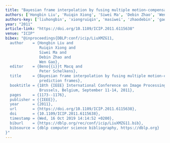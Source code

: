 ```yaml
---
title: "Bayesian frame interpolation by fusing multiple motion-compensated prediction frames"
authors: ['Hongbin Liu', 'Ruiqin Xiong', 'Siwei Ma', 'Debin Zhao', 'Wen Gao 0001']
authors-key: ['liuhongbin', 'xiongruiqin', 'masiwei', 'zhaodebin', 'gaowen']
year: "2011"
article-link: "https://doi.org/10.1109/ICIP.2011.6115638"
venue: "ICIP"
bibex: "@inproceedings{DBLP:conf/icip/LiuXMZG11,
  author    = {Hongbin Liu and
               Ruiqin Xiong and
               Siwei Ma and
               Debin Zhao and
               Wen Gao},
  editor    = {Beno{{i}}t Macq and
               Peter Schelkens},
  title     = {Bayesian frame interpolation by fusing multiple motion-compensated
               prediction frames},
  booktitle = {18th {IEEE} International Conference on Image Processing, {ICIP} 2011,
               Brussels, Belgium, September 11-14, 2011},
  pages     = {1173--1176},
  publisher = {{IEEE}},
  year      = {2011},
  url       = {https://doi.org/10.1109/ICIP.2011.6115638},
  doi       = {10.1109/ICIP.2011.6115638},
  timestamp = {Wed, 16 Oct 2019 14:14:52 +0200},
  biburl    = {https://dblp.org/rec/conf/icip/LiuXMZG11.bib},
  bibsource = {dblp computer science bibliography, https://dblp.org}
}"
---
```

